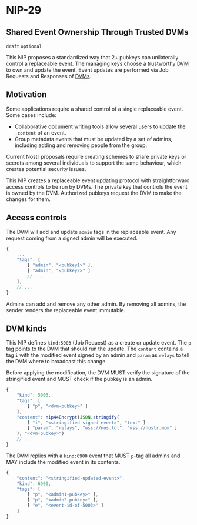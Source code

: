 NIP-29
======

Shared Event Ownership Through Trusted DVMs
-------------------------------------------

`draft` `optional`

This NIP proposes a standardized way that 2+ pubkeys can unilaterally control a replaceable event. The managing keys choose a trustworthy [DVM](90.md) to own and update the event. Event updates are performed via Job Requests and Responses of [DVMs](90.md). 

## Motivation

Some applications require a shared control of a single replaceable event. Some cases include:
- Collaborative document writing tools allow several users to update the `.content` of an event.
- Group metadata events that must be updated by a set of admins, including adding and removing people from the group.

Current Nostr proposals require creating schemes to share private keys or secrets among several individuals to support the same behaviour, which creates potential security issues.

This NIP creates a replaceable event updating protocol with straightforward access controls to be run by DVMs. The private key that controls the event is owned by the DVM. Authorized pubkeys request the DVM to make the changes for them. 

## Access controls

The DVM will add and update `admin` tags in the replaceable event. Any request coming from a signed admin will be executed. 

```js
{
    ...
    "tags": [
        [ "admin", "<pubkey1>" ], 
        [ "admin", "<pubkey2>" ]
        // ...
    ],
    // ...
}
```

Admins can add and remove any other admin. By removing all admins, the sender renders the replaceable event immutable. 

## DVM kinds

This NIP defines `kind:5003` (Job Request) as a create or update event. The `p` tag points to the DVM that should run the update. The `content` contains a tag `i` with the modified event signed by an admin and `param` as `relays` to tell the DVM where to broadcast this change.  

Before applying the modification, the DVM MUST verify the signature of the stringified event and MUST check if the pubkey is an admin. 

```js
{
    "kind": 5003,
    "tags": [
        [ "p", "<dvm-pubkey>" ]
    ],
    "content": nip44Encrypt(JSON.stringify(
        [ "i", "<stringified-signed-event>", "text" ]
        [ "param", "relays", "wss://nos.lol", "wss://nostr.mom" ]
    ), "<dvm-pubkey>")
    // ... 
}
```

The DVM replies with a `kind:6900` event that MUST `p`-tag all admins and MAY include the modified event in its contents. 

```js
{
    "content": "<stringified-updated-event>",
    "kind": 6900,
    "tags": [
        [ "p", "<admin1-pubkey>" ],
        [ "p", "<admin2-pubkey>" ],
        [ "e", "<event-id-of-5003>" ]
    ]
}
```